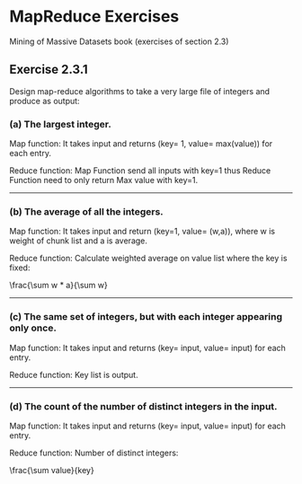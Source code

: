 # MapReduce Exercises
Mining of Massive Datasets book (exercises of section 2.3)
## Exercise 2.3.1
Design map-reduce algorithms to take a very large file of integers and produce as output:
### (a) **The largest integer.**
Map function: It takes input and returns (key= 1, value= max(value)) for each entry.

Reduce function: Map Function send all inputs with key=1 thus Reduce Function need to only return Max value with key=1.
- - - -

### (b) **The average of all the integers.**
Map function: It takes input and return (key=1, value= (w,a)), where w is weight of chunk list and a is average.

Reduce function: Calculate weighted average on value list where the key is fixed:

\frac{\sum w * a}{\sum w}
- - - -

### (c) **The same set of integers, but with each integer appearing only once.**
Map function: It takes input and returns (key= input, value= input) for each entry.

Reduce function: Key list is output.
- - - -

### (d) **The count of the number of distinct integers in the input.**
Map function: It takes input and returns (key= input, value= input) for each entry.

Reduce function: Number of distinct integers:

\frac{\sum value}{key}
